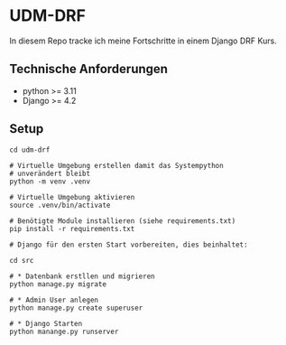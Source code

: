 # UDM-DRF

In diesem Repo tracke ich meine Fortschritte in einem Django DRF Kurs.

## Technische Anforderungen

- python >= 3.11
- Django >= 4.2

## Setup
```
cd udm-drf

# Virtuelle Umgebung erstellen damit das Systempython
# unverändert bleibt
python -m venv .venv

# Virtuelle Umgebung aktivieren
source .venv/bin/activate

# Benötigte Module installieren (siehe requirements.txt)
pip install -r requirements.txt

# Django für den ersten Start vorbereiten, dies beinhaltet:

cd src

# * Datenbank erstllen und migrieren
python manage.py migrate

# * Admin User anlegen
python manage.py create superuser

# * Django Starten
python manange.py runserver
```


